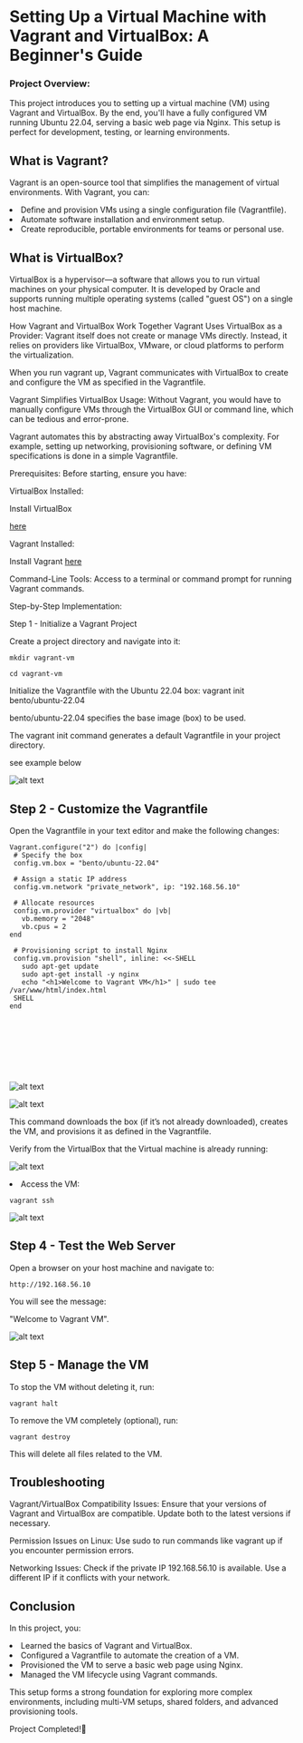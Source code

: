 # Setting Up a Virtual Machine with Vagrant and VirtualBox: A Beginner's Guide

### Project Overview:
This project introduces you to setting up a virtual machine (VM) using Vagrant and VirtualBox. By the end, you'll have a fully configured VM running Ubuntu 22.04, serving a basic web page via Nginx. This setup is perfect for development, testing, or learning environments.

## What is Vagrant?

Vagrant is an open-source tool that simplifies the management of virtual environments. With Vagrant, you can:

  <li>Define and provision VMs using a single configuration file (Vagrantfile).</li>
  <li>Automate software installation and environment setup.</li>
 <li>Create reproducible, portable environments for teams or personal use.</li>


 ## What is VirtualBox?

VirtualBox is a hypervisor—a software that allows you to run virtual machines on your physical computer. It is developed by Oracle and supports running multiple operating systems (called "guest OS") on a single host machine.

How Vagrant and VirtualBox Work Together
Vagrant Uses VirtualBox as a Provider:
Vagrant itself does not create or manage VMs directly. Instead, it relies on providers like VirtualBox, VMware, or cloud platforms to perform the virtualization.

When you run vagrant up, Vagrant communicates with VirtualBox to create and configure the VM as specified in the Vagrantfile.

Vagrant Simplifies VirtualBox Usage:
Without Vagrant, you would have to manually configure VMs through the VirtualBox GUI or command line, which can be tedious and error-prone.

Vagrant automates this by abstracting away VirtualBox's complexity. For example, setting up networking, provisioning software, or defining VM specifications is done in a simple Vagrantfile.

Prerequisites:
Before starting, ensure you have:

VirtualBox Installed:

Install VirtualBox 

[here](https://www.virtualbox.org/)


Vagrant Installed:

Install Vagrant [here](https://developer.hashicorp.com/vagrant/install)

Command-Line Tools:
Access to a terminal or command prompt for running Vagrant commands.


Step-by-Step Implementation:

Step 1 - Initialize a Vagrant Project

Create a project directory and navigate into it:
```
mkdir vagrant-vm

cd vagrant-vm
```
Initialize the Vagrantfile with the Ubuntu 22.04 box: vagrant init bento/ubuntu-22.04

bento/ubuntu-22.04 specifies the base image (box) to be used.

The vagrant init command generates a default Vagrantfile in your project directory.

see example below

![alt text](image/d.png)





## Step 2 - Customize the Vagrantfile
Open the Vagrantfile in your text editor and make the following changes:




 ```
 Vagrant.configure("2") do |config|
  # Specify the box
  config.vm.box = "bento/ubuntu-22.04"

  # Assign a static IP address
  config.vm.network "private_network", ip: "192.168.56.10"

  # Allocate resources
  config.vm.provider "virtualbox" do |vb|
    vb.memory = "2048"
    vb.cpus = 2
end

  # Provisioning script to install Nginx
  config.vm.provision "shell", inline: <<-SHELL
    sudo apt-get update
    sudo apt-get install -y nginx
    echo "<h1>Welcome to Vagrant VM</h1>" | sudo tee /var/www/html/index.html
  SHELL
end









```












![alt text](image/b.jpeg)



![alt text](image/E.png)


This command downloads the box (if it’s not already downloaded), creates the VM, and provisions it as defined in the Vagrantfile.

Verify from the VirtualBox that the Virtual machine is already running:

![alt text](image/F.png)


 <li>Access the VM:</li>
 
 ```
vagrant ssh

```
![alt text](image/g.png)


 ## Step 4 - Test the Web Server
Open a browser on your host machine and navigate to:
```
http://192.168.56.10 

```

You  will see the message:

"Welcome to Vagrant VM".

![alt text](image/H.png)



 ## Step 5 - Manage the VM
To stop the VM without deleting it, run:
```
vagrant halt
```
To remove the VM completely (optional), run:
```
vagrant destroy
```

This will delete all files related to the VM.

## Troubleshooting
Vagrant/VirtualBox Compatibility Issues: Ensure that your versions of Vagrant and VirtualBox are compatible. Update both to the latest versions if necessary.

Permission Issues on Linux: Use sudo to run commands like vagrant up if you encounter permission errors.

Networking Issues: Check if the private IP 192.168.56.10 is available. Use a different IP if it conflicts with your network.

 ## Conclusion
In this project, you:
 <li>Learned the basics of Vagrant and VirtualBox.</li>
<li>Configured a Vagrantfile to automate the creation of a VM.</li>

<li>
Provisioned the VM to serve a basic web page using Nginx.</li>

<li>
Managed the VM lifecycle using Vagrant commands.</li>



This setup forms a strong foundation for exploring more complex environments, including multi-VM setups, shared folders, and advanced provisioning tools.

Project Completed!🎉





